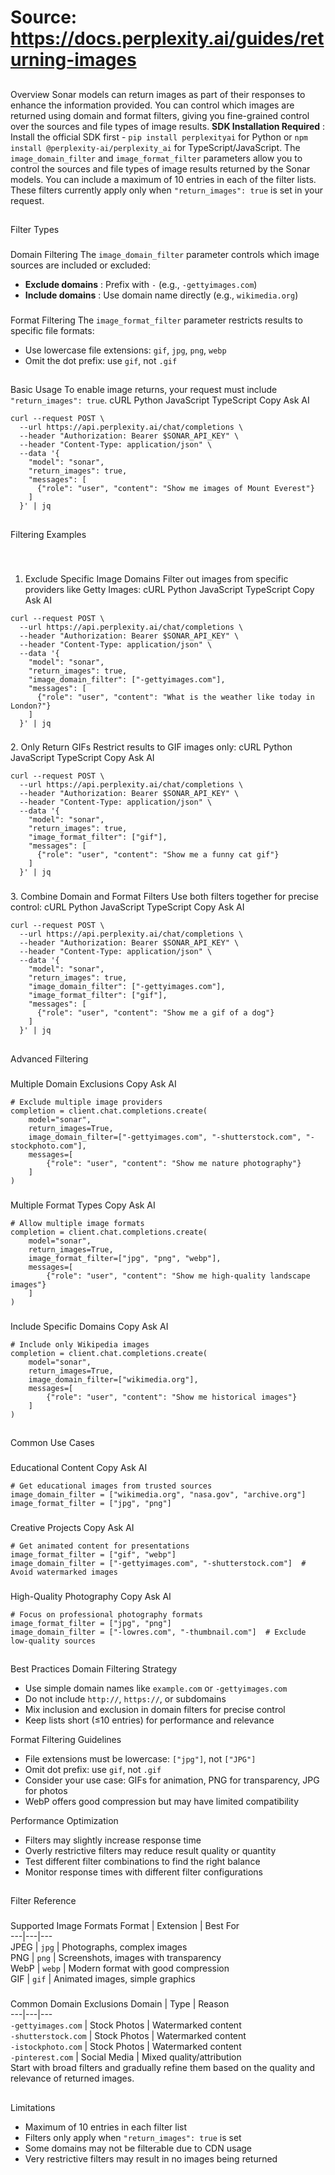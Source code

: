 # Source: https://docs.perplexity.ai/guides/returning-images

## 
[​](https://docs.perplexity.ai/guides/returning-images#overview)
Overview
Sonar models can return images as part of their responses to enhance the information provided. You can control which images are returned using domain and format filters, giving you fine-grained control over the sources and file types of image results.
**SDK Installation Required** : Install the official SDK first - `pip install perplexityai` for Python or `npm install @perplexity-ai/perplexity_ai` for TypeScript/JavaScript.
The `image_domain_filter` and `image_format_filter` parameters allow you to control the sources and file types of image results returned by the Sonar models.
You can include a maximum of 10 entries in each of the filter lists. These filters currently apply only when `"return_images": true` is set in your request.
## 
[​](https://docs.perplexity.ai/guides/returning-images#filter-types)
Filter Types
### 
[​](https://docs.perplexity.ai/guides/returning-images#domain-filtering)
Domain Filtering
The `image_domain_filter` parameter controls which image sources are included or excluded:
  * **Exclude domains** : Prefix with `-` (e.g., `-gettyimages.com`)
  * **Include domains** : Use domain name directly (e.g., `wikimedia.org`)


### 
[​](https://docs.perplexity.ai/guides/returning-images#format-filtering)
Format Filtering
The `image_format_filter` parameter restricts results to specific file formats:
  * Use lowercase file extensions: `gif`, `jpg`, `png`, `webp`
  * Omit the dot prefix: use `gif`, not `.gif`


## 
[​](https://docs.perplexity.ai/guides/returning-images#basic-usage)
Basic Usage
To enable image returns, your request must include `"return_images": true`.
cURL
Python
JavaScript
TypeScript
Copy
Ask AI
```
curl --request POST \
  --url https://api.perplexity.ai/chat/completions \
  --header "Authorization: Bearer $SONAR_API_KEY" \
  --header "Content-Type: application/json" \
  --data '{
    "model": "sonar",
    "return_images": true,
    "messages": [
      {"role": "user", "content": "Show me images of Mount Everest"}
    ]
  }' | jq

```

## 
[​](https://docs.perplexity.ai/guides/returning-images#filtering-examples)
Filtering Examples
### 
[​](https://docs.perplexity.ai/guides/returning-images#1-exclude-specific-image-domains)
1. Exclude Specific Image Domains
Filter out images from specific providers like Getty Images:
cURL
Python
JavaScript
TypeScript
Copy
Ask AI
```
curl --request POST \
  --url https://api.perplexity.ai/chat/completions \
  --header "Authorization: Bearer $SONAR_API_KEY" \
  --header "Content-Type: application/json" \
  --data '{
    "model": "sonar",
    "return_images": true,
    "image_domain_filter": ["-gettyimages.com"],
    "messages": [
      {"role": "user", "content": "What is the weather like today in London?"}
    ]
  }' | jq

```

### 
[​](https://docs.perplexity.ai/guides/returning-images#2-only-return-gifs)
2. Only Return GIFs
Restrict results to GIF images only:
cURL
Python
JavaScript
TypeScript
Copy
Ask AI
```
curl --request POST \
  --url https://api.perplexity.ai/chat/completions \
  --header "Authorization: Bearer $SONAR_API_KEY" \
  --header "Content-Type: application/json" \
  --data '{
    "model": "sonar",
    "return_images": true,
    "image_format_filter": ["gif"],
    "messages": [
      {"role": "user", "content": "Show me a funny cat gif"}
    ]
  }' | jq

```

### 
[​](https://docs.perplexity.ai/guides/returning-images#3-combine-domain-and-format-filters)
3. Combine Domain and Format Filters
Use both filters together for precise control:
cURL
Python
JavaScript
TypeScript
Copy
Ask AI
```
curl --request POST \
  --url https://api.perplexity.ai/chat/completions \
  --header "Authorization: Bearer $SONAR_API_KEY" \
  --header "Content-Type: application/json" \
  --data '{
    "model": "sonar",
    "return_images": true,
    "image_domain_filter": ["-gettyimages.com"],
    "image_format_filter": ["gif"],
    "messages": [
      {"role": "user", "content": "Show me a gif of a dog"}
    ]
  }' | jq

```

## 
[​](https://docs.perplexity.ai/guides/returning-images#advanced-filtering)
Advanced Filtering
### 
[​](https://docs.perplexity.ai/guides/returning-images#multiple-domain-exclusions)
Multiple Domain Exclusions
Copy
Ask AI
```
# Exclude multiple image providers
completion = client.chat.completions.create(
    model="sonar",
    return_images=True,
    image_domain_filter=["-gettyimages.com", "-shutterstock.com", "-stockphoto.com"],
    messages=[
        {"role": "user", "content": "Show me nature photography"}
    ]
)

```

### 
[​](https://docs.perplexity.ai/guides/returning-images#multiple-format-types)
Multiple Format Types
Copy
Ask AI
```
# Allow multiple image formats
completion = client.chat.completions.create(
    model="sonar",
    return_images=True,
    image_format_filter=["jpg", "png", "webp"],
    messages=[
        {"role": "user", "content": "Show me high-quality landscape images"}
    ]
)

```

### 
[​](https://docs.perplexity.ai/guides/returning-images#include-specific-domains)
Include Specific Domains
Copy
Ask AI
```
# Include only Wikipedia images
completion = client.chat.completions.create(
    model="sonar", 
    return_images=True,
    image_domain_filter=["wikimedia.org"],
    messages=[
        {"role": "user", "content": "Show me historical images"}
    ]
)

```

## 
[​](https://docs.perplexity.ai/guides/returning-images#common-use-cases)
Common Use Cases
### 
[​](https://docs.perplexity.ai/guides/returning-images#educational-content)
Educational Content
Copy
Ask AI
```
# Get educational images from trusted sources
image_domain_filter = ["wikimedia.org", "nasa.gov", "archive.org"]
image_format_filter = ["jpg", "png"]

```

### 
[​](https://docs.perplexity.ai/guides/returning-images#creative-projects)
Creative Projects
Copy
Ask AI
```
# Get animated content for presentations
image_format_filter = ["gif", "webp"]
image_domain_filter = ["-gettyimages.com", "-shutterstock.com"]  # Avoid watermarked images

```

### 
[​](https://docs.perplexity.ai/guides/returning-images#high-quality-photography)
High-Quality Photography
Copy
Ask AI
```
# Focus on professional photography formats
image_format_filter = ["jpg", "png"]
image_domain_filter = ["-lowres.com", "-thumbnail.com"]  # Exclude low-quality sources

```

## 
[​](https://docs.perplexity.ai/guides/returning-images#best-practices)
Best Practices
Domain Filtering Strategy
  * Use simple domain names like `example.com` or `-gettyimages.com`
  * Do not include `http://`, `https://`, or subdomains
  * Mix inclusion and exclusion in domain filters for precise control
  * Keep lists short (≤10 entries) for performance and relevance


Format Filtering Guidelines
  * File extensions must be lowercase: `["jpg"]`, not `["JPG"]`
  * Omit dot prefix: use `gif`, not `.gif`
  * Consider your use case: GIFs for animation, PNG for transparency, JPG for photos
  * WebP offers good compression but may have limited compatibility


Performance Optimization
  * Filters may slightly increase response time
  * Overly restrictive filters may reduce result quality or quantity
  * Test different filter combinations to find the right balance
  * Monitor response times with different filter configurations


## 
[​](https://docs.perplexity.ai/guides/returning-images#filter-reference)
Filter Reference
### 
[​](https://docs.perplexity.ai/guides/returning-images#supported-image-formats)
Supported Image Formats
Format | Extension | Best For  
---|---|---  
JPEG | `jpg` | Photographs, complex images  
PNG | `png` | Screenshots, images with transparency  
WebP | `webp` | Modern format with good compression  
GIF | `gif` | Animated images, simple graphics  
### 
[​](https://docs.perplexity.ai/guides/returning-images#common-domain-exclusions)
Common Domain Exclusions
Domain | Type | Reason  
---|---|---  
`-gettyimages.com` | Stock Photos | Watermarked content  
`-shutterstock.com` | Stock Photos | Watermarked content  
`-istockphoto.com` | Stock Photos | Watermarked content  
`-pinterest.com` | Social Media | Mixed quality/attribution  
Start with broad filters and gradually refine them based on the quality and relevance of returned images.
## 
[​](https://docs.perplexity.ai/guides/returning-images#limitations)
Limitations
  * Maximum of 10 entries in each filter list
  * Filters only apply when `"return_images": true` is set
  * Some domains may not be filterable due to CDN usage
  * Very restrictive filters may result in no images being returned


